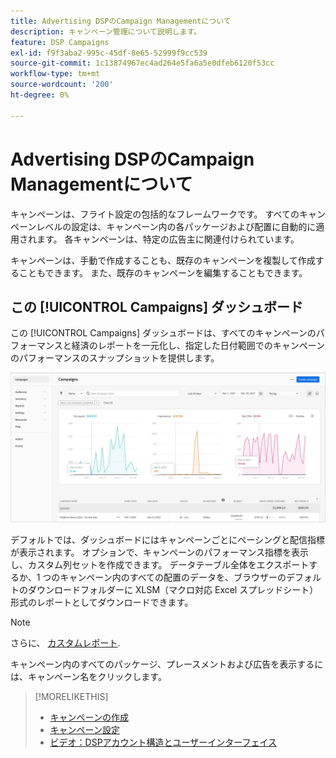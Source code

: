 ```yaml
---
title: Advertising DSPのCampaign Managementについて
description: キャンペーン管理について説明します。
feature: DSP Campaigns
exl-id: f9f3aba2-995c-45df-8e65-52999f9cc539
source-git-commit: 1c13874967ec4ad264e5fa6a5e0dfeb6120f53cc
workflow-type: tm+mt
source-wordcount: '200'
ht-degree: 0%

---
```


# Advertising DSPのCampaign Managementについて

キャンペーンは、フライト設定の包括的なフレームワークです。 すべてのキャンペーンレベルの設定は、キャンペーン内の各パッケージおよび配置に自動的に適用されます。 各キャンペーンは、特定の広告主に関連付けられています。

キャンペーンは、手動で作成することも、既存のキャンペーンを複製して作成することもできます。 また、既存のキャンペーンを編集することもできます。

## この [!UICONTROL Campaigns] ダッシュボード

<!-- standardize on "dashboard" or "view" -->
この [!UICONTROL Campaigns] ダッシュボードは、すべてのキャンペーンのパフォーマンスと経済のレポートを一元化し、指定した日付範囲でのキャンペーンのパフォーマンスのスナップショットを提供します。

![キャンペーンダッシュボード](/help/dsp/assets/campaign-dashboard.png)

デフォルトでは、ダッシュボードにはキャンペーンごとにペーシングと配信指標が表示されます。 オプションで、キャンペーンのパフォーマンス指標を表示し、カスタム列セットを作成できます。 データテーブル全体をエクスポートするか、1 つのキャンペーン内のすべての配置のデータを、ブラウザーのデフォルトのダウンロードフォルダーに XLSM（マクロ対応 Excel スプレッドシート）形式のレポートとしてダウンロードできます。

>[!NOTE]
>
>さらに、 [カスタムレポート](/help/dsp/reports/report-about.md).

キャンペーン内のすべてのパッケージ、プレースメントおよび広告を表示するには、キャンペーン名をクリックします。

>[!MORELIKETHIS]
>
>* [キャンペーンの作成](campaign-create.md)
>* [キャンペーン設定](campaign-settings.md)
>* [ビデオ：DSPアカウント構造とユーザーインターフェイス](https://experienceleague.adobe.com/docs/advertising-cloud-learn/tutorials/dsp/ui.html)

